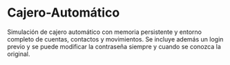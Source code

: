 # Cajero-Automático
Simulación de cajero automático con memoria persistente y entorno completo de cuentas, contactos y movimientos. Se incluye además un login previo y se puede modificar la contraseña siempre y cuando se conozca la original.

